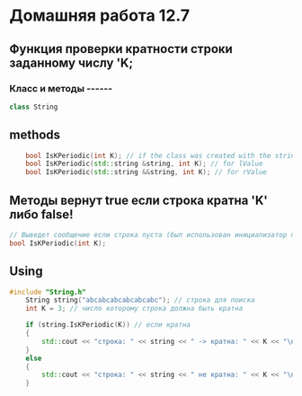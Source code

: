 # Домашняя работа 12.7

## Функция проверки кратности строки заданному числу 'K;

### Класс и методы ------

```C++
class String
```
## methods
```C++
    bool IsKPeriodic(int K); // if the class was created with the string
    bool IsKPeriodic(std::string &string, int K); // for lValue
    bool IsKPeriodic(std::string &&string, int K); // for rValue
```
## Методы вернут true если строка кратна 'K' либо false!
```C++
// Выведет сообщение если строка пуста (был использован инициализатор по умолчанию)!! и предлоджит воспользоваться другим методом
bool IsKPeriodic(int K); 
```

## Using
```C++
#include "String.h"
    String string("abcabcabcabcabcabc"); // строка для поиска
    int K = 3; // число которому строка должна быть кратна

    if (string.IsKPeriodic(K)) // если кратна
    {
        std::cout << "строка: " << string << " -> кратна: " << K << "\n";
    }
    else
    {
        std::cout << "строка: " << string << " не кратна: " << K << "\n";
    }
```